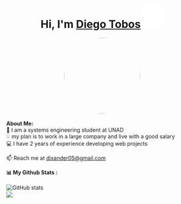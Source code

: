 # <h1 align="center">Hi, I'm <a href="https://github.com/Kathryn-Jie">Diego Tobos<a><img src="https://github.com/Kathryn-Jie/Kathryn-Jie/blob/main/wave.gif" width="60px" /></h1>
    
<p align="center">
    <img width="200" src="https://avatars.githubusercontent.com/u/114108005?)" style="border-radius: 50%; width: 200px; height: 200px;">
</p>

<div>
<strong>About Me:</strong><br>
📖 I am a systems engineering student at UNAD<br>
💡 my plan is to work in a large company and live with a good salary <br>
💻 I have 2 years of experience developing web projects<br>
    
📫 Reach me at <a href="dixander05@gmail.com">dixander05@gmail.com</a><br>

<strong>📊 My Github Stats :</strong><br><br>
![GitHub stats](https://github-readme-stats.vercel.app/api?username=Kathryn-Jie&show_icons=true&count_private=true&include_all_commits=true&theme=radical)<br>
<img align="center" src="https://github-readme-streak-stats.herokuapp.com/?user=Kathryn-Jie&theme=radical&hide_border=true"/><br><br>
